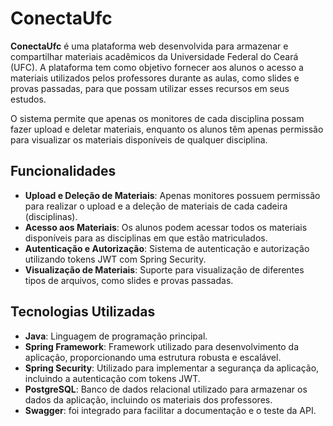 # ConectaUfc

**ConectaUfc** é uma plataforma web desenvolvida para armazenar e compartilhar materiais acadêmicos da Universidade Federal do Ceará (UFC). A plataforma tem como objetivo fornecer aos alunos o acesso a materiais utilizados pelos professores durante as aulas, como slides e provas passadas, para que possam utilizar esses recursos em seus estudos.

O sistema permite que apenas os monitores de cada disciplina possam fazer upload e deletar materiais, enquanto os alunos têm apenas permissão para visualizar os materiais disponíveis de qualquer disciplina.

## Funcionalidades

- **Upload e Deleção de Materiais**: Apenas monitores possuem permissão para realizar o upload e a deleção de materiais de cada cadeira (disciplinas).
- **Acesso aos Materiais**: Os alunos podem acessar todos os materiais disponíveis para as disciplinas em que estão matriculados.
- **Autenticação e Autorização**: Sistema de autenticação e autorização utilizando tokens JWT com Spring Security.
- **Visualização de Materiais**: Suporte para visualização de diferentes tipos de arquivos, como slides e provas passadas.

## Tecnologias Utilizadas

- **Java**: Linguagem de programação principal.
- **Spring Framework**: Framework utilizado para desenvolvimento da aplicação, proporcionando uma estrutura robusta e escalável.
- **Spring Security**: Utilizado para implementar a segurança da aplicação, incluindo a autenticação com tokens JWT.
- **PostgreSQL**: Banco de dados relacional utilizado para armazenar os dados da aplicação, incluindo os materiais dos professores.
- **Swagger**: foi integrado para facilitar a documentação e o teste da API.
